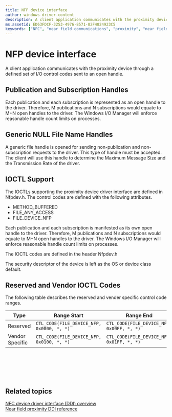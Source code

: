 ```yaml
---
title: NFP device interface
author: windows-driver-content
description: A client application communicates with the proximity device through a defined set of I/O control codes sent to an open handle.
ms.assetid: ED63FDCF-3253-4976-8571-82F4824923C5
keywords: ["NFC", "near field communications", "proximity", "near field proximity", "NFP"]
---
```


# NFP device interface


A client application communicates with the proximity device through a defined set of I/O control codes sent to an open handle.

## Publication and Subscription Handles


Each publication and each subscription is represented as an open handle to the driver. Therefore, M publications and N subscriptions would equate to M+N open handles to the driver. The Windows I/O Manager will enforce reasonable handle count limits on processes.

## Generic NULL File Name Handles


A generic file handle is opened for sending non-publication and non-subscription requests to the driver. This type of handle must be accepted. The client will use this handle to determine the Maximum Message Size and the Transmission Rate of the driver.

## IOCTL Support


The IOCTLs supporting the proximity device driver interface are defined in Nfpdev.h. The control codes are defined with the following attributes.

-   METHOD\_BUFFERED
-   FILE\_ANY\_ACCESS
-   FILE\_DEVICE\_NFP

Each publication and each subscription is manifested as its own open handle to the driver. Therefore, M publications and N subscriptions would equate to M+N open handles to the driver. The Windows I/O Manager will enforce reasonable handle count limits on processes.

The IOCTL codes are defined in the header Nfpdev.h

The security descriptor of the device is left as the OS or device class default.

## Reserved and Vendor IOCTL Codes


The following table describes the reserved and vender specific control code ranges.

| Type            | Range Start                               | Range End                                 |
|-----------------|-------------------------------------------|-------------------------------------------|
| Reserved        | `CTL_CODE(FILE_DEVICE_NFP, 0x0000, *, *)` | `CTL_CODE(FILE_DEVICE_NFP, 0x00FF, *, *)` |
| Vendor Specific | `CTL_CODE(FILE_DEVICE_NFP, 0x0100, *, *)` | `CTL_CODE(FILE_DEVICE_NFP, 0x01FF, *, *)` |

 

 

 
## Related topics
[NFC device driver interface (DDI) overview](https://msdn.microsoft.com/library/windows/hardware/mt715815)  
[Near field proximity DDI reference](https://msdn.microsoft.com/library/windows/hardware/jj866056)  

